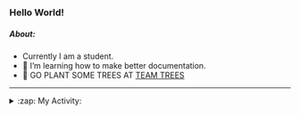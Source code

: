 ### Hello World!

##### About:
- Currently I am a student.
- 🌱 I’m learning how to make better documentation.
- 🌱 GO PLANT SOME TREES AT [TEAM TREES](https://teamtrees.org/)

---
<details>
  <summary>:zap: My Activity:</summary>
  
<!--START_SECTION:waka-->
![Code Time](http://img.shields.io/badge/Code%20Time-1%2C231%20hrs%205%20mins-blue)

**I'm a Night 🦉** 

```text
🌞 Morning                1975 commits        ███░░░░░░░░░░░░░░░░░░░░░░   10.23 % 
🌆 Daytime                6521 commits        ████████░░░░░░░░░░░░░░░░░   33.77 % 
🌃 Evening                5544 commits        ███████░░░░░░░░░░░░░░░░░░   28.71 % 
🌙 Night                  5271 commits        ███████░░░░░░░░░░░░░░░░░░   27.30 % 
```
📅 **I'm Most Productive on Wednesday** 

```text
Monday                   2687 commits        ███░░░░░░░░░░░░░░░░░░░░░░   13.91 % 
Tuesday                  2658 commits        ███░░░░░░░░░░░░░░░░░░░░░░   13.76 % 
Wednesday                4533 commits        ██████░░░░░░░░░░░░░░░░░░░   23.47 % 
Thursday                 2526 commits        ███░░░░░░░░░░░░░░░░░░░░░░   13.08 % 
Friday                   2051 commits        ███░░░░░░░░░░░░░░░░░░░░░░   10.62 % 
Saturday                 1659 commits        ██░░░░░░░░░░░░░░░░░░░░░░░   08.59 % 
Sunday                   3197 commits        ████░░░░░░░░░░░░░░░░░░░░░   16.56 % 
```


📊 **This Week I Spent My Time On** 

```text
🔥 Editors: 
IntelliJ                 10 hrs 27 mins      █████████████████████████   100.00 % 

🐱‍💻 Projects: 
mysql-java               2 hrs 40 mins       ██████░░░░░░░░░░░░░░░░░░░   25.64 % 
music-api                2 hrs 30 mins       ██████░░░░░░░░░░░░░░░░░░░   23.92 % 
rest-api-example         2 hrs 17 mins       █████░░░░░░░░░░░░░░░░░░░░   21.97 % 
java-springboot-projects 1 hr 12 mins        ███░░░░░░░░░░░░░░░░░░░░░░   11.53 % 
movie                    45 mins             ██░░░░░░░░░░░░░░░░░░░░░░░   07.24 % 
```


 Last Updated on 12/10/2023 17:11:09 UTC
<!--END_SECTION:waka-->
</details>
